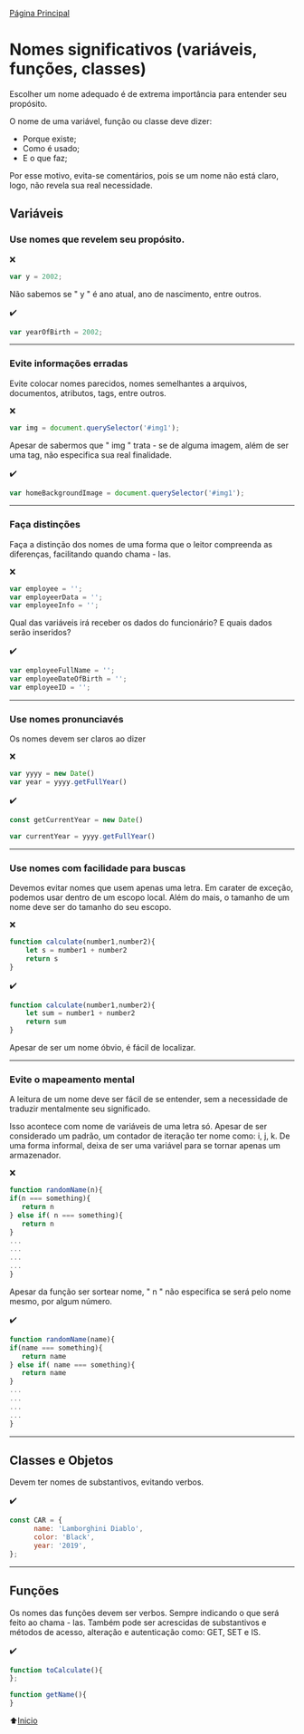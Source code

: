 [Página Principal](#clean-code-resumo-do-livro)

# Nomes significativos (variáveis, funções, classes)

Escolher um nome adequado é de extrema importância para entender seu propósito.

O nome de uma variável, função ou classe deve dizer:
  - Porque existe;
  - Como é usado; 
  - E o que faz;
 
Por esse motivo, evita-se comentários, pois se um nome não está claro, logo, não revela sua real necessidade.

## Variáveis

### Use nomes que revelem seu propósito.

:x:
```javascript
var y = 2002; 
```
Não sabemos se " y " é ano atual, ano de nascimento, entre outros.

:heavy_check_mark:
```javascript
var yearOfBirth = 2002; 
```
<hr>

### Evite informações erradas

Evite colocar nomes parecidos, nomes semelhantes a arquivos, documentos, atributos, tags, entre outros.

:x:
```javascript
var img = document.querySelector('#img1');  
```
Apesar de sabermos que " img " trata - se de alguma imagem, além de ser uma tag, não especifica sua real finalidade.

:heavy_check_mark:
```javascript
var homeBackgroundImage = document.querySelector('#img1'); 
```
<hr>

### Faça distinções

Faça a distinção dos nomes de uma forma que o leitor compreenda as diferenças, facilitando quando chama - las.

:x:
```javascript
var employee = '';
var employeerData = '';
var employeeInfo = '';
```
Qual das variáveis irá receber os dados do funcionário? E quais dados serão inseridos?

:heavy_check_mark:
```javascript
var employeeFullName = '';
var employeeDateOfBirth = '';
var employeeID = '';
```
<hr>

### Use nomes pronunciavés

Os nomes devem ser claros ao dizer

:x:
```javascript
var yyyy = new Date()
var year = yyyy.getFullYear()

```
:heavy_check_mark:
```javascript
const getCurrentYear = new Date()

var currentYear = yyyy.getFullYear()
```
<hr>

### Use nomes com facilidade para buscas

Devemos evitar nomes que usem apenas uma letra. Em carater de exceção, podemos usar dentro de um escopo local. Além do mais, o tamanho de um nome deve ser do tamanho do seu escopo.

:x:
```javascript
function calculate(number1,number2){
    let s = number1 + number2
    return s
}
```
:heavy_check_mark:
```javascript
function calculate(number1,number2){
    let sum = number1 + number2
    return sum
}
```
Apesar de ser um nome óbvio, é fácil de localizar.

<hr>

### Evite o mapeamento mental

A leitura de um nome deve ser fácil de se entender, sem a necessidade de traduzir mentalmente seu significado.

Isso acontece com nome de variáveis de uma letra só. Apesar de ser considerado um padrão, um contador de iteração ter nome como: i, j, k. De uma forma informal, deixa de ser uma variável para se tornar apenas um armazenador.

:x:
```javascript
function randomName(n){
if(n === something){
   return n
} else if( n === something){
   return n
}
...
...
...
...
}
```
Apesar da função ser sortear nome, " n " não especifica se será pelo nome mesmo, por algum número.

:heavy_check_mark:
```javascript
function randomName(name){
if(name === something){
   return name
} else if( name === something){
   return name
}
...
...
...
...
}
```
<hr>

## Classes e Objetos

Devem ter nomes de substantivos, evitando verbos.

:heavy_check_mark:
```javascript
const CAR = {
      name: 'Lamborghini Diablo',
      color: 'Black',
      year: '2019',
};
```
<hr>

## Funções

Os nomes das funções devem ser verbos. Sempre indicando o que será feito ao chama - las.
Também pode ser acrescidas de substantivos e métodos de acesso, alteração e autenticação como: GET, SET e IS.

:heavy_check_mark:
```javascript
function toCalculate(){
};

function getName(){    
}
```

:arrow_up:[Inicio](#nomes-significativos-variáveis-funções-classes)
